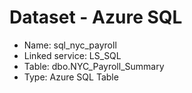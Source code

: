# Dataset - Azure SQL

- Name: sql_nyc_payroll
- Linked service: LS_SQL
- Table: dbo.NYC_Payroll_Summary
- Type: Azure SQL Table
